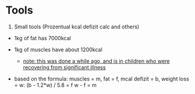 # Tools
1. Small tools (Prozentual kcal defizit calc and others)
  * 1kg of fat has 7000kcal
  * 1kg of muscles have about 1200kcal 
    * [note: this was done a while ago, and is in children who were recovering from significant illness](http://www.ajcn.org/cgi/reprint/30/9/1514)

  * based on the formula:
      muscles = m, fat = f, mcal defizit = b, weight loss = w:
      (b - 1.2*w) / 5.8 = f
      w - f = m

